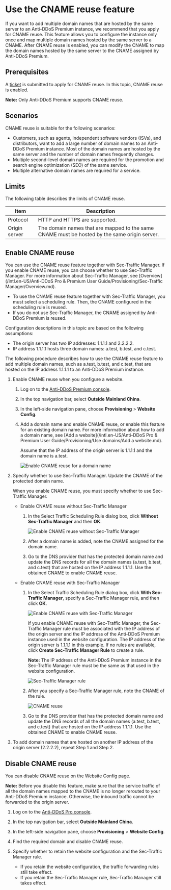 # Use the CNAME reuse feature

If you want to add multiple domain names that are hosted by the same server to an Anti-DDoS Premium instance, we recommend that you apply for CNAME reuse. This feature allows you to configure the instance only once and map multiple domain names hosted by the same server to a CNAME. After CNAME reuse is enabled, you can modify the CNAME to map the domain names hosted by the same server to the CNAME assigned by Anti-DDoS Premium.

## Prerequisites

A [ticket](https://workorder-intl.console.aliyun.com/?#/ticket/add/?productId=80) is submitted to apply for CNAME reuse. In this topic, CNAME reuse is enabled.

**Note:** Only Anti-DDoS Premium supports CNAME reuse.

## Scenarios

CNAME reuse is suitable for the following scenarios:

-   Customers, such as agents, independent software vendors \(ISVs\), and distributors, want to add a large number of domain names to an Anti-DDoS Premium instance. Most of the domain names are hosted by the same server and the number of domain names frequently changes.
-   Multiple second-level domain names are required for the promotion and search engine optimization \(SEO\) of the same service.
-   Multiple alternative domain names are required for a service.

## Limits

The following table describes the limits of CNAME reuse.

|Item|Description|
|----|-----------|
|Protocol|HTTP and HTTPS are supported.|
|Origin server|The domain names that are mapped to the same CNAME must be hosted by the same origin server.|

## Enable CNAME reuse

You can use the CNAME reuse feature together with Sec-Traffic Manager. If you enable CNAME reuse, you can choose whether to use Sec-Traffic Manager. For more information about Sec-Traffic Manager, see [Overview](/intl.en-US/Anti-DDoS Pro & Premium User Guide/Provisioning/Sec-Traffic Manager/Overview.md).

-   To use the CNAME reuse feature together with Sec-Traffic Manager, you must select a scheduling rule. Then, the CNAME configured in the scheduling rule is reused.
-   If you do not use Sec-Traffic Manager, the CNAME assigned by Anti-DDoS Premium is reused.

Configuration descriptions in this topic are based on the following assumptions:

-   The origin server has two IP addresses: 1.1.1.1 and 2.2.2.2.
-   IP address 1.1.1.1 hosts three domain names: a.test, b.test, and c.test.

The following procedure describes how to use the CNAME reuse feature to add multiple domain names, such as a.test, b.test, and c.test, that are hosted on the IP address 1.1.1.1 to an Anti-DDoS Premium instance.

1.  Enable CNAME reuse when you configure a website.

    1.  Log on to the [Anti-DDoS Premium console](https://yundun.console.aliyun.com/?p=ddoscoo).

    2.  In the top navigation bar, select **Outside Mainland China**.

    3.  In the left-side navigation pane, choose **Provisioning** \> **Website Config**.

    4.  Add a domain name and enable CNAME reuse, or enable this feature for an existing domain name. For more information about how to add a domain name, see [Add a website](/intl.en-US/Anti-DDoS Pro & Premium User Guide/Provisioning/Use domains/Add a website.md).

        Assume that the IP address of the origin server is 1.1.1.1 and the domain name is a.test.

        ![Enable CNAME reuse for a domain name](https://static-aliyun-doc.oss-accelerate.aliyuncs.com/assets/img/en-US/4097449951/p65277.png)

2.  Specify whether to use Sec-Traffic Manager. Update the CNAME of the protected domain name.

    When you enable CNAME reuse, you must specify whether to use Sec-Traffic Manager.

    -   Enable CNAME reuse without Sec-Traffic Manager
        1.  In the Select Traffic Scheduling Rule dialog box, click **Without Sec-Traffic Manager** and then **OK**.

            ![Enable CNAME reuse without Sec-Traffic Manager](https://static-aliyun-doc.oss-accelerate.aliyuncs.com/assets/img/en-US/3705078061/p65278.png)

        2.  After a domain name is added, note the CNAME assigned for the domain name.
        3.  Go to the DNS provider that has the protected domain name and update the DNS records for all the domain names \(a.test, b.test, and c.test\) that are hosted on the IP address 1.1.1.1. Use the obtained CNAME to enable CNAME reuse.
    -   Enable CNAME reuse with Sec-Traffic Manager
        1.  In the Select Traffic Scheduling Rule dialog box, click **With Sec-Traffic Manager**, specify a Sec-Traffic Manager rule, and then click **OK**.

            ![Enable CNAME reuse with Sec-Traffic Manager](https://static-aliyun-doc.oss-accelerate.aliyuncs.com/assets/img/en-US/3705078061/p65279.png)

            If you enable CNAME reuse with Sec-Traffic Manager, the Sec-Traffic Manager rule must be associated with the IP address of the origin server and the IP address of the Anti-DDoS Premium instance used in the website configuration. The IP address of the origin server is 1.1.1.1 in this example. If no rules are available, click **Create Sec-Traffic Manager Rule** to create a rule.

            **Note:** The IP address of the Anti-DDoS Premium instance in the Sec-Traffic Manager rule must be the same as that used in the website configuration.

            ![Sec-Traffic Manager rule](https://static-aliyun-doc.oss-accelerate.aliyuncs.com/assets/img/en-US/5097449951/p65248.png)

        2.  After you specify a Sec-Traffic Manager rule, note the CNAME of the rule.

            ![CNAME reuse](https://static-aliyun-doc.oss-accelerate.aliyuncs.com/assets/img/en-US/5097449951/p65286.png)

        3.  Go to the DNS provider that has the protected domain name and update the DNS records of all the domain names \(a.test, b.test, and c.test\) that are hosted on the IP address 1.1.1.1. Use the obtained CNAME to enable CNAME reuse.
3.  To add domain names that are hosted on another IP address of the origin server \(2.2.2.2\), repeat Step 1 and Step 2.


## Disable CNAME reuse

You can disable CNAME reuse on the Website Config page.

**Note:** Before you disable this feature, make sure that the service traffic of all the domain names mapped to the CNAME is no longer rerouted to your Anti-DDoS Premium instance. Otherwise, the inbound traffic cannot be forwarded to the origin server.

1.  Log on to the [Anti-DDoS Pro console](https://yundun.console.aliyun.com/?p=ddoscoo).

2.  In the top navigation bar, select **Outside Mainland China**.

3.  In the left-side navigation pane, choose **Provisioning** \> **Website Config**.

4.  Find the required domain and disable CNAME reuse.

5.  Specify whether to retain the website configuration and the Sec-Traffic Manager rule.

    -   If you retain the website configuration, the traffic forwarding rules still take effect.
    -   If you retain the Sec-Traffic Manager rule, Sec-Traffic Manager still takes effect.

